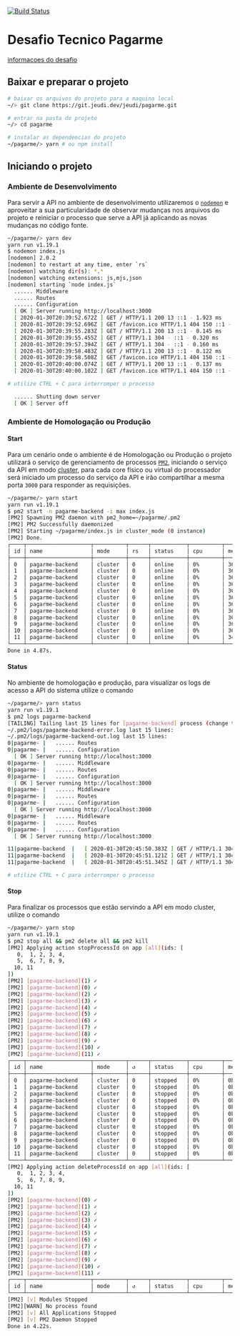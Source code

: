
[![Build Status](https://drone.jeudi.dev/api/badges/jeudi/pagarme/status.svg)](https://drone.jeudi.dev/jeudi/pagarme)

# Desafio Tecnico Pagarme

[informacoes do desafio](https://github.com/pagarme/vagas/tree/master/desafios/software-engineer-backend)

## Baixar e preparar o projeto

```sh
# baixar os arquivos do projeto para a maquina local
~/> git clone https://git.jeudi.dev/jeudi/pagarme.git

# entrar na pasta do projeto
~/> cd pagarme

# instalar as dependencias do projeto
~/pagarme/> yarn # ou npm install
```

## Iniciando o projeto

### Ambiente de Desenvolvimento

Para servir a API no ambiente de desenvolvimento utilizaremos o [`nodemon`](https://nodemon.io/) e aproveitar a sua particularidade de observar mudanças nos arquivos do projeto e reiniciar o processo que serve a API já aplicando as novas mudanças no código fonte.

```sh
~/pagarme/> yarn dev
yarn run v1.19.1
$ nodemon index.js
[nodemon] 2.0.2
[nodemon] to restart at any time, enter `rs`
[nodemon] watching dir(s): *.*
[nodemon] watching extensions: js,mjs,json
[nodemon] starting `node index.js`
  ...... Middleware
  ...... Routes
  ...... Configuration
  [ OK ] Server running http://localhost:3000
  [ 2020-01-30T20:39:52.672Z ] GET / HTTP/1.1 200 13 ::1 - 1.923 ms
  [ 2020-01-30T20:39:52.696Z ] GET /favicon.ico HTTP/1.1 404 150 ::1 - 0.912 ms
  [ 2020-01-30T20:39:55.283Z ] GET / HTTP/1.1 200 13 ::1 - 0.145 ms
  [ 2020-01-30T20:39:55.455Z ] GET / HTTP/1.1 304 - ::1 - 0.320 ms
  [ 2020-01-30T20:39:57.394Z ] GET / HTTP/1.1 304 - ::1 - 0.160 ms
  [ 2020-01-30T20:39:58.483Z ] GET / HTTP/1.1 200 13 ::1 - 0.122 ms
  [ 2020-01-30T20:39:58.508Z ] GET /favicon.ico HTTP/1.1 404 150 ::1 - 0.194 ms
  [ 2020-01-30T20:40:00.074Z ] GET / HTTP/1.1 200 13 ::1 - 0.137 ms
  [ 2020-01-30T20:40:00.102Z ] GET /favicon.ico HTTP/1.1 404 150 ::1 - 0.172 ms

# utilize CTRL + C para interromper o processo

  ...... Shutting down server
  [ OK ] Server off
```

### Ambiente de Homologação ou Produção

#### Start

Para um cenário onde o ambiente é de Homologação ou Produção o projeto utilizará o serviço de gerenciamento de processos [`PM2`](https://pm2.keymetrics.io/), iniciando o serviço da API em modo [cluster](https://pm2.keymetrics.io/docs/usage/cluster-mode/), para cada core físico ou virtual do processador será iniciado um processo do serviço da API e irão compartilhar a mesma porta `3000` para responder as requisições.

```sh
~/pagarme/> yarn start
yarn run v1.19.1
$ pm2 start -n pagarme-backend -i max index.js
[PM2] Spawning PM2 daemon with pm2_home=~/pagarme/.pm2
[PM2] PM2 Successfully daemonized
[PM2] Starting ~/pagarme/index.js in cluster_mode (0 instance)
[PM2] Done.
┌────┬────────────────────┬──────────┬──────┬───────────┬──────────┬──────────┐
│ id │ name               │ mode     │ rs   │ status    │ cpu      │ memory   │
├────┼────────────────────┼──────────┼──────┼───────────┼──────────┼──────────┤
│ 0  │ pagarme-backend    │ cluster  │ 0    │ online    │ 0%       │ 36.7mb   │
│ 1  │ pagarme-backend    │ cluster  │ 0    │ online    │ 0%       │ 36.5mb   │
│ 2  │ pagarme-backend    │ cluster  │ 0    │ online    │ 0%       │ 36.4mb   │
│ 3  │ pagarme-backend    │ cluster  │ 0    │ online    │ 0%       │ 36.6mb   │
│ 4  │ pagarme-backend    │ cluster  │ 0    │ online    │ 0%       │ 36.7mb   │
│ 5  │ pagarme-backend    │ cluster  │ 0    │ online    │ 0%       │ 36.3mb   │
│ 6  │ pagarme-backend    │ cluster  │ 0    │ online    │ 0%       │ 36.2mb   │
│ 7  │ pagarme-backend    │ cluster  │ 0    │ online    │ 0%       │ 36.4mb   │
│ 8  │ pagarme-backend    │ cluster  │ 0    │ online    │ 0%       │ 36.6mb   │
│ 9  │ pagarme-backend    │ cluster  │ 0    │ online    │ 0%       │ 36.5mb   │
│ 10 │ pagarme-backend    │ cluster  │ 0    │ online    │ 0%       │ 36.2mb   │
│ 11 │ pagarme-backend    │ cluster  │ 0    │ online    │ 0%       │ 34.3mb   │
└────┴────────────────────┴──────────┴──────┴───────────┴──────────┴──────────┘
Done in 4.87s.
```

#### Status

No ambiente de homologação e produção, para visualizar os logs de acesso a API do sistema utilize o comando

```sh
~/pagarme/> yarn status
yarn run v1.19.1
$ pm2 logs pagarme-backend
[TAILING] Tailing last 15 lines for [pagarme-backend] process (change the value with --lines option)
~/.pm2/logs/pagarme-backend-error.log last 15 lines:
~/.pm2/logs/pagarme-backend-out.log last 15 lines:
0|pagarme- |   ...... Routes
0|pagarme- |   ...... Configuration
  [ OK ] Server running http://localhost:3000
0|pagarme- |   ...... Middleware
0|pagarme- |   ...... Routes
0|pagarme- |   ...... Configuration
  [ OK ] Server running http://localhost:3000
0|pagarme- |   ...... Middleware
0|pagarme- |   ...... Routes
0|pagarme- |   ...... Configuration
  [ OK ] Server running http://localhost:3000
0|pagarme- |   ...... Middleware
0|pagarme- |   ...... Routes
0|pagarme- |   ...... Configuration
  [ OK ] Server running http://localhost:3000

11|pagarme-backend  |   [ 2020-01-30T20:45:50.383Z ] GET / HTTP/1.1 304 - ::1 - 2.004 ms
11|pagarme-backend  |   [ 2020-01-30T20:45:51.121Z ] GET / HTTP/1.1 304 - ::1 - 0.182 ms
11|pagarme-backend  |   [ 2020-01-30T20:45:51.345Z ] GET / HTTP/1.1 304 - ::1 - 0.166 ms

# utilize CTRL + C para interromper o processo
```

#### Stop

Para finalizar os processos que estão servindo a API em modo cluster, utilize o comando

```sh
~/pagarme/> yarn stop
yarn run v1.19.1
$ pm2 stop all && pm2 delete all && pm2 kill
[PM2] Applying action stopProcessId on app [all](ids: [
   0,  1, 2, 3, 4,
   5,  6, 7, 8, 9,
  10, 11
])
[PM2] [pagarme-backend](1) ✓
[PM2] [pagarme-backend](0) ✓
[PM2] [pagarme-backend](2) ✓
[PM2] [pagarme-backend](3) ✓
[PM2] [pagarme-backend](4) ✓
[PM2] [pagarme-backend](5) ✓
[PM2] [pagarme-backend](6) ✓
[PM2] [pagarme-backend](7) ✓
[PM2] [pagarme-backend](8) ✓
[PM2] [pagarme-backend](9) ✓
[PM2] [pagarme-backend](10) ✓
[PM2] [pagarme-backend](11) ✓
┌────┬────────────────────┬──────────┬──────┬───────────┬──────────┬──────────┐
│ id │ name               │ mode     │ ↺    │ status    │ cpu      │ memory   │
├────┼────────────────────┼──────────┼──────┼───────────┼──────────┼──────────┤
│ 0  │ pagarme-backend    │ cluster  │ 0    │ stopped   │ 0%       │ 0b       │
│ 1  │ pagarme-backend    │ cluster  │ 0    │ stopped   │ 0%       │ 0b       │
│ 2  │ pagarme-backend    │ cluster  │ 0    │ stopped   │ 0%       │ 0b       │
│ 3  │ pagarme-backend    │ cluster  │ 0    │ stopped   │ 0%       │ 0b       │
│ 4  │ pagarme-backend    │ cluster  │ 0    │ stopped   │ 0%       │ 0b       │
│ 5  │ pagarme-backend    │ cluster  │ 0    │ stopped   │ 0%       │ 0b       │
│ 6  │ pagarme-backend    │ cluster  │ 0    │ stopped   │ 0%       │ 0b       │
│ 7  │ pagarme-backend    │ cluster  │ 0    │ stopped   │ 0%       │ 0b       │
│ 8  │ pagarme-backend    │ cluster  │ 0    │ stopped   │ 0%       │ 0b       │
│ 9  │ pagarme-backend    │ cluster  │ 0    │ stopped   │ 0%       │ 0b       │
│ 10 │ pagarme-backend    │ cluster  │ 0    │ stopped   │ 0%       │ 0b       │
│ 11 │ pagarme-backend    │ cluster  │ 0    │ stopped   │ 0%       │ 0b       │
└────┴────────────────────┴──────────┴──────┴───────────┴──────────┴──────────┘
[PM2] Applying action deleteProcessId on app [all](ids: [
   0,  1, 2, 3, 4,
   5,  6, 7, 8, 9,
  10, 11
])
[PM2] [pagarme-backend](0) ✓
[PM2] [pagarme-backend](1) ✓
[PM2] [pagarme-backend](2) ✓
[PM2] [pagarme-backend](3) ✓
[PM2] [pagarme-backend](4) ✓
[PM2] [pagarme-backend](5) ✓
[PM2] [pagarme-backend](6) ✓
[PM2] [pagarme-backend](7) ✓
[PM2] [pagarme-backend](8) ✓
[PM2] [pagarme-backend](9) ✓
[PM2] [pagarme-backend](10) ✓
[PM2] [pagarme-backend](11) ✓
┌────┬────────────────────┬──────────┬──────┬───────────┬──────────┬──────────┐
│ id │ name               │ mode     │ ↺    │ status    │ cpu      │ memory   │
└────┴────────────────────┴──────────┴──────┴───────────┴──────────┴──────────┘
[PM2] [v] Modules Stopped
[PM2][WARN] No process found
[PM2] [v] All Applications Stopped
[PM2] [v] PM2 Daemon Stopped
Done in 4.22s.
```
